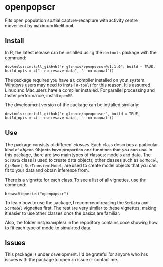 # openpopscr
Fits open population spatial capture-recapture with
activity centre movement by maximum likelihood.

## Install 

In R, the latest release can be installed using the <code>devtools</code> package
with the command: 

```
devtools::install_github("r-glennie/openpopscr@v1.1.0", build = TRUE, build_opts = c("--no-resave-data", "--no-manual"))
```

The package requires you have a <code>C</code> compiler installed on your system. 
Windows users may need to install <code>R-tools</code> for this reason. 
It is assumed Linux and Mac users have a compiler installed. 
For parallel processing and faster performance, install <code>openMP</code>.

The development version of the package can be installed similarly: 

```
devtools::install_github("r-glennie/openpopscr", build = TRUE, build_opts = c("--no-resave-data", "--no-manual"))
```


## Use

The package consists of different <em>classes</em>. Each class describes a 
particular kind of <em>object</em>. Objects have properties and functions that
you can use. In this package, there are two main types of classes: models and
data. The <code>ScrData</code> class is used to create data objects; other
classes such as <code>ScrModel</code>, <code>CjsModel</code>, <code>ScrTransientModel</code>, are used to create model objects that you can fit to your data and 
obtain inference from. 

There is a vignette for each class. To see a list of all vignettes, use the
command: 

```
browseVignettes("openpopscr")
```
To learn how to use the package, I recommend reading the <code>ScrData</code>
and <code>ScrModel</code> vignettes first. The rest are very similar to these
vignettes, making it easier to use other classes once the basics are familiar.

Also, the folder inst/examples/ in the repository contains code showing how to fit
each type of model to simulated data. 

## Issues 

This package is under development. I'd be grateful for anyone who has issues
with the package to open an issue or contact me. 


